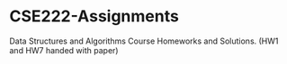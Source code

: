 # CSE222-Assignments
Data Structures and Algorithms Course Homeworks and Solutions.
(HW1 and HW7 handed with paper)
